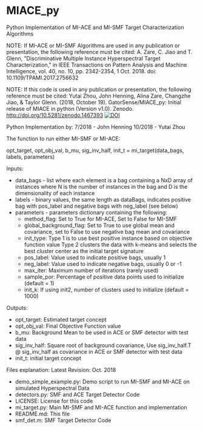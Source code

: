 # MIACE_py
Python Implementation of MI-ACE and MI-SMF Target Characterization Algorithms

NOTE: If MI-ACE or MI-SMF Algorithms are used in any publication or presentation, the following reference must be cited:
A. Zare, C. Jiao and T. Glenn, "Discriminative Multiple Instance Hyperspectral Target Characterization," in IEEE Transactions on Pattern Analysis and Machine Intelligence, vol. 40, no. 10, pp. 2342-2354, 1 Oct. 2018.
doi: 10.1109/TPAMI.2017.2756632

NOTE: If this code is used in any publication or presentation, the following reference must be cited: 
Yutai Zhou, John Henning, Alina Zare, Changzhe Jiao, & Taylor Glenn. (2018, October 19). GatorSense/MIACE_py: Initial release of MIACE in python (Version v1.0). Zenodo. http://doi.org/10.5281/zenodo.1467393
[![DOI](https://zenodo.org/badge/135312072.svg)](https://zenodo.org/badge/latestdoi/135312072)

Python Implementation by:
7/2018 - John Henning
10/2018 - Yutai Zhou


The function to run either MI-SMF or MI-ACE:

opt_target, opt_obj_val, b_mu, sig_inv_half, init_t = mi_target(data_bags, labels, parameters)

Inputs:
- data_bags - list where each element is a bag containing a NxD array of instances where N is the number of instances in the bag and D is the dimensionality of each instance
- labels - binary values, the same length as dataBags, indicates positive bag with pos_label and negative bags with neg_label (see below)
- parameters - parameters dictionary containing the following:
	- method_flag: Set to True for MI-ACE, Set to False for MI-SMF
	- global_background_flag: Set to True to use global mean and covariance, set to False to use negative bag mean and covariance
	- init_type: Type 1 is to use best positive instance based on objective function value
    			 Type 2 clusters the data with k-means and selects the best cluster center as the initial target signature
	- pos_label: Value used to indicate positive bags, usually 1
	- neg_label: Value used to indicate negative bags, usually 0 or -1
	- max_iter: Maximum number of iterations (rarely used)
	- sample_por: Percentage of positive data points used to initialize (default = 1)
	- init_k: If using init2, number of clusters used to initialize (default = 1000)

Outputs:
- opt_target: Estimated target concept
- opt_obj_val: Final Objective Function value
- b_mu: Background Mean to be used in ACE or SMF detector with test data
- sig_inv_half: Square root of background covariance, Use sig_inv_half.T @ sig_inv_half as covariance in ACE or SMF detector with test data
- init_t: initial target concept

Files explanation:
Latest Revision: Oct. 2018

- demo_simple_example.py: Demo script to run MI-SMF and MI-ACE on simulated Hyperspectral Data
- detectors.py: SMF and ACE Target Detector Code
- LICENSE: License for this code
- mi_target.py: Main MI-SMF and MI-ACE function and implementation
- README.md: This file
- smf_det.m: SMF Target Detector Code
